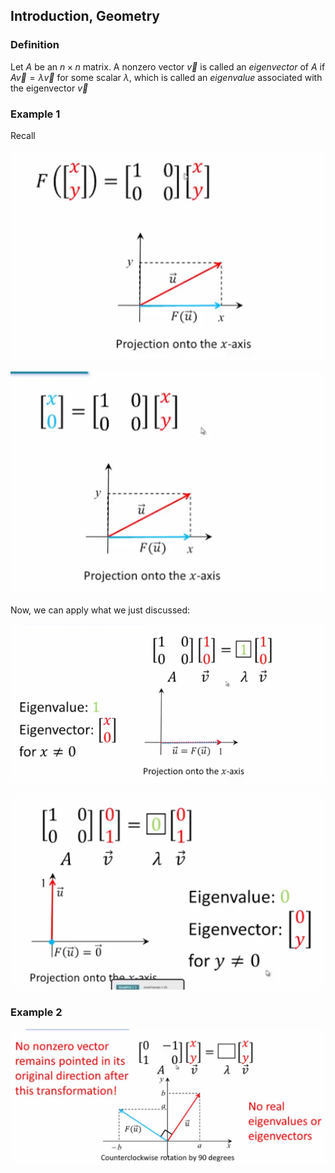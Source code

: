## Introduction, Geometry

### Definition

Let $A$ be an $n \times n$ matrix. A nonzero vector $\vec{v}$ is called an _eigenvector_ of $A$ if $A \vec{v}= \lambda \vec{v}$ for some scalar $\lambda$, which is called an _eigenvalue_ associated with the eigenvector $\vec{v}$

### Example 1

Recall

![](./Resources/example_1_projection_a.png)

![](./Resources/example_1_projection_b.png)

Now, we can apply what we just discussed:

![](./Resources/example_1_projection_eigenvalue1.png)

![](./Resources/example_1_projection_eigenvalue2.png)

### Example 2

![](./Resources/example_2_projection.png)